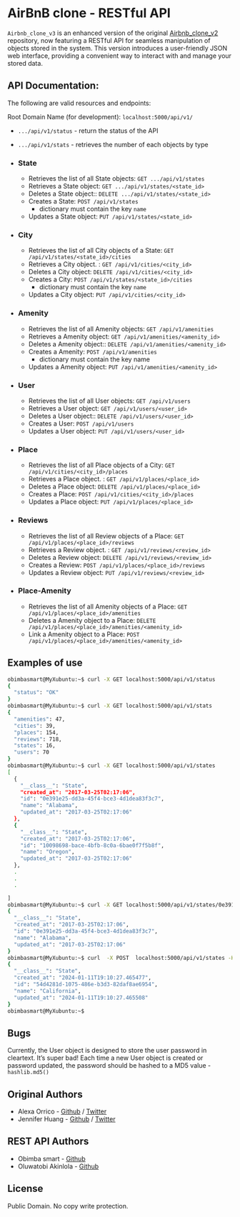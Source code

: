 # AirBnB clone - RESTful API
`Airbnb_clone_v3` is an enhanced version of the original [Airbnb_clone_v2](https://github.com/obimbasmart/AirBnB_clone_v2) repository, now featuring a RESTful API for seamless manipulation of objects stored in the system. This version introduces a user-friendly JSON web interface, providing a convenient way to interact with and manage your stored data.

## API Documentation:
The following are valid resources and endpoints:

Root Domain Name (for development): `localhost:5000/api/v1/`
- `.../api/v1/status` - return the status of the API
- `.../api/v1/stats` - retrieves the number of each objects by type

- ### State
    -  Retrieves the list of all State objects: `GET .../api/v1/states`
    -  Retrieves a State object: `GET .../api/v1/states/<state_id>`
    -  Deletes a State object:: `DELETE .../api/v1/states/<state_id>`
    -  Creates a State: `POST /api/v1/states`
        - dictionary must contain the key `name`
    -  Updates a State object: `PUT /api/v1/states/<state_id>`

- ### City
    - Retrieves the list of all City objects of a State: `GET /api/v1/states/<state_id>/cities`
    - Retrieves a City object. : `GET /api/v1/cities/<city_id>`
    - Deletes a City object: `DELETE /api/v1/cities/<city_id>`
    - Creates a City: `POST /api/v1/states/<state_id>/cities`
        - dictionary must contain the key `name`
    - Updates a City object: `PUT /api/v1/cities/<city_id>`

- ### Amenity
    - Retrieves the list of all Amenity objects: `GET /api/v1/amenities`
    - Retrieves a Amenity object: `GET /api/v1/amenities/<amenity_id>`
    - Deletes a Amenity object:: `DELETE /api/v1/amenities/<amenity_id>`
    - Creates a Amenity: `POST /api/v1/amenities`
        - dictionary must contain the key name
    - Updates a Amenity object: `PUT /api/v1/amenities/<amenity_id>`

- ### User
    - Retrieves the list of all User objects: `GET /api/v1/users`
    - Retrieves a User object: `GET /api/v1/users/<user_id>`
    - Deletes a User object:: `DELETE /api/v1/users/<user_id>`
    - Creates a User: `POST /api/v1/users`
    - Updates a User object: `PUT /api/v1/users/<user_id>`

- ### Place
    - Retrieves the list of all Place objects of a City: `GET /api/v1/cities/<city_id>/places`
    - Retrieves a Place object. : `GET /api/v1/places/<place_id>`
    - Deletes a Place object: `DELETE /api/v1/places/<place_id>`
    - Creates a Place: `POST /api/v1/cities/<city_id>/places`
    - Updates a Place object: `PUT /api/v1/places/<place_id>`

- ### Reviews
    - Retrieves the list of all Review objects of a Place: `GET /api/v1/places/<place_id>/reviews`
    - Retrieves a Review object. : `GET /api/v1/reviews/<review_id>`
    - Deletes a Review object: `DELETE /api/v1/reviews/<review_id>`
    - Creates a Review: `POST /api/v1/places/<place_id>/reviews`
    - Updates a Review object: `PUT /api/v1/reviews/<review_id>`

- ### Place-Amenity
    - Retrieves the list of all Amenity objects of a Place: `GET /api/v1/places/<place_id>/amenities`
    - Deletes a Amenity object to a Place: `DELETE /api/v1/places/<place_id>/amenities/<amenity_id>`
    - Link a Amenity object to a Place: `POST /api/v1/places/<place_id>/amenities/<amenity_id>`


## Examples of use
```bash
obimbasmart@MyXubuntu:~$ curl -X GET localhost:5000/api/v1/status
{
  "status": "OK"
}
obimbasmart@MyXubuntu:~$ curl -X GET localhost:5000/api/v1/stats
{
  "amenities": 47,
  "cities": 39,
  "places": 154,
  "reviews": 718,
  "states": 16,
  "users": 70
}
obimbasmart@MyXubuntu:~$ curl -X GET localhost:5000/api/v1/states
[
  {
    "__class__": "State",
    "created_at": "2017-03-25T02:17:06",
    "id": "0e391e25-dd3a-45f4-bce3-4d1dea83f3c7",
    "name": "Alabama",
    "updated_at": "2017-03-25T02:17:06"
  },
  {
    "__class__": "State",
    "created_at": "2017-03-25T02:17:06",
    "id": "10098698-bace-4bfb-8c0a-6bae0f7f5b8f",
    "name": "Oregon",
    "updated_at": "2017-03-25T02:17:06"
  },
  .
  .
  .

]
obimbasmart@MyXubuntu:~$ curl -X GET localhost:5000/api/v1/states/0e391e25-dd3a-45f4-bce3-4d1dea83f3c7
{
  "__class__": "State",
  "created_at": "2017-03-25T02:17:06",
  "id": "0e391e25-dd3a-45f4-bce3-4d1dea83f3c7",
  "name": "Alabama",
  "updated_at": "2017-03-25T02:17:06"
}
obimbasmart@MyXubuntu:~$ curl  -X POST  localhost:5000/api/v1/states -H "Content-Type: application/json" -d '{"name": "California"}'
{
  "__class__": "State",
  "created_at": "2024-01-11T19:10:27.465477",
  "id": "54d4281d-1075-486e-b3d3-82daf8ae6954",
  "name": "California",
  "updated_at": "2024-01-11T19:10:27.465508"
}
obimbasmart@MyXubuntu:~$
```

## Bugs
Currently, the User object is designed to store the user password in cleartext.
It’s super bad! Each time a new User object is created or password updated, the password should be hashed to a MD5 value - `hashlib.md5()`

## Original Authors
- Alexa Orrico - [Github](https://github.com/alexaorrico) / [Twitter](https://twitter.com/alexa_orrico)  
- Jennifer Huang - [Github](https://github.com/jhuang10123) / [Twitter](https://twitter.com/earthtojhuang)

## REST API Authors
- Obimba smart - [Github](https://github.com/obimbasmart)
- Oluwatobi Akinlola - [Github](https://github.com/itsoluwatobby)

## License
Public Domain. No copy write protection. 
